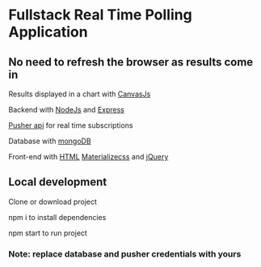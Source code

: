 # Fullstack Real Time Polling Application
## No need to refresh the browser as results come in

Results displayed in a chart with [CanvasJs](https://canvasjs.com/)

Backend with [NodeJs](https://nodejs.org/en/) and [Express](https://expressjs.com/) 

[Pusher api](https://pusher.com/) for real time subscriptions

Database with [mongoDB](https://www.mongodb.com/)                   

Front-end with [HTML](https://developer.mozilla.org/en-US/docs/Web/HTML) [Materializecss](https://materializecss.com/) and [jQuery](https://code.jquery.com/)

## Local development

Clone or download project

npm i to install dependencies

npm start to run project

### Note: replace database and pusher credentials with yours
